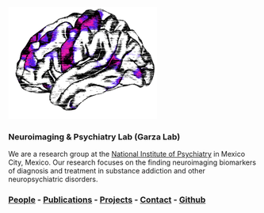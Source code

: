 ![GarzaLab](logo_garzalab2.png)

### Neuroimaging & Psychiatry Lab (Garza Lab)

We are a research group at the [National Institute of Psychiatry](http://www.inprf.gob.mx) in Mexico City, Mexico. Our research focuses on the finding neuroimaging biomarkers of diagnosis and treatment in substance addiction and other neuropsychiatric disorders.

### [People](people.md) - [Publications](pub.md) - [Projects](proj.md) - [Contact](contact.md) - [Github](https://github.com/garzalab)
